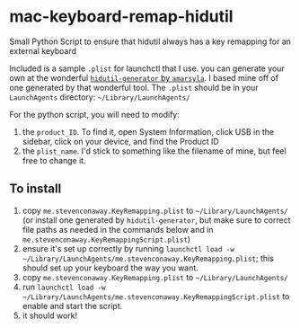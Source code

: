 # mac-keyboard-remap-hidutil

Small Python Script to ensure that hidutil always has a key remapping for an external keyboard

Included is a sample `.plist` for launchctl that I use. you can generate your own at the wonderful [`hidutil-generator` by `amarsyla`](https://hidutil-generator.netlify.app). I based mine off of one generated by that wonderful tool. The `.plist` should be in your `LaunchAgents` directory: `~/Library/LaunchAgents/`

For the python script, you will need to modify:

1. the `product_ID`. To find it, open System Information, click USB in the sidebar, click on your device, and find the Product ID
2. the `plist_name`. I'd stick to something like the filename of mine, but feel free to change it.

## To install

1. copy `me.stevenconaway.KeyRemapping.plist` to `~/Library/LaunchAgents/` (or install one generated by `hidutil-generator`, but make sure to correct file paths as needed in the commands below and in `me.stevenconaway.KeyRemappingScript.plist`)
2. ensure it's set up correctly by running `launchctl load -w ~/Library/LaunchAgents/me.stevenconaway.KeyRemapping.plist`; this should set up your keyboard the way you want.
3. copy `me.stevenconaway.KeyRemapping.plist` to `~/Library/LaunchAgents/`
4. run `launchctl load -w ~/Library/LaunchAgents/me.stevenconaway.KeyRemappingScript.plist` to enable and start the script.
5. it should work!
